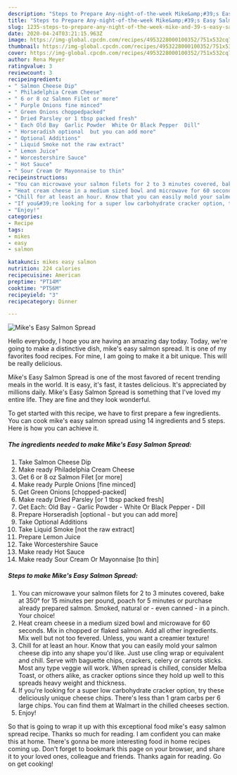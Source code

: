 ```yaml
---
description: "Steps to Prepare Any-night-of-the-week Mike&amp;#39;s Easy Salmon Spread"
title: "Steps to Prepare Any-night-of-the-week Mike&amp;#39;s Easy Salmon Spread"
slug: 1235-steps-to-prepare-any-night-of-the-week-mike-and-39-s-easy-salmon-spread
date: 2020-04-24T03:21:15.963Z
image: https://img-global.cpcdn.com/recipes/4953228000100352/751x532cq70/mikes-easy-salmon-spread-recipe-main-photo.jpg
thumbnail: https://img-global.cpcdn.com/recipes/4953228000100352/751x532cq70/mikes-easy-salmon-spread-recipe-main-photo.jpg
cover: https://img-global.cpcdn.com/recipes/4953228000100352/751x532cq70/mikes-easy-salmon-spread-recipe-main-photo.jpg
author: Rena Meyer
ratingvalue: 3
reviewcount: 3
recipeingredient:
- " Salmon Cheese Dip"
- " Philadelphia Cream Cheese"
- " 6 or 8 oz Salmon Filet or more"
- " Purple Onions fine minced"
- " Green Onions choppedpacked"
- " Dried Parsley or 1 tbsp packed fresh"
- " Each Old Bay  Garlic Powder  White Or Black Pepper  Dill"
- " Horseradish optional  but you can add more"
- " Optional Additions"
- " Liquid Smoke not the raw extract"
- " Lemon Juice"
- " Worcestershire Sauce"
- " Hot Sauce"
- " Sour Cream Or Mayonnaise to thin"
recipeinstructions:
- "You can microwave your salmon filets for 2 to 3 minutes covered, bake at 350° for 15 minutes per pound, poach for 5 minutes or purchase already prepared salmon. Smoked, natural or - even canned - in a pinch. Your choice!"
- "Heat cream cheese in a medium sized bowl and microwave for 60 seconds. Mix in chopped or flaked salmon. Add all other ingredients. Mix well but not too fevered. Unless, you want a creamier texture!"
- "Chill for at least an hour. Know that you can easily mold your salmon cheese dip into any shape you&#39;d like. Just use cling wrap or equivalent and chill. Serve with baguette chips, crackers, celery or carrots sticks. Most any type veggie will work. When spread is chilled, consider Melba Toast, or others alike, as cracker options since they hold up well to this spreads heavy weight and thickness."
- "If you&#39;re looking for a super low carbohydrate cracker option, try these deliciously unique cheese chips. There&#39;s less than 1 gram carbs per 6 large chips. You can find them at Walmart in the chilled cheeses section."
- "Enjoy!"
categories:
- Recipe
tags:
- mikes
- easy
- salmon

katakunci: mikes easy salmon 
nutrition: 224 calories
recipecuisine: American
preptime: "PT14M"
cooktime: "PT56M"
recipeyield: "3"
recipecategory: Dinner

---
```



![Mike&#39;s Easy Salmon Spread](https://img-global.cpcdn.com/recipes/4953228000100352/751x532cq70/mikes-easy-salmon-spread-recipe-main-photo.jpg)

Hello everybody, I hope you are having an amazing day today. Today, we're going to make a distinctive dish, mike&#39;s easy salmon spread. It is one of my favorites food recipes. For mine, I am going to make it a bit unique. This will be really delicious.



Mike&#39;s Easy Salmon Spread is one of the most favored of recent trending meals in the world. It is easy, it's fast, it tastes delicious. It's appreciated by millions daily. Mike&#39;s Easy Salmon Spread is something that I've loved my entire life. They are fine and they look wonderful.


To get started with this recipe, we have to first prepare a few ingredients. You can cook mike&#39;s easy salmon spread using 14 ingredients and 5 steps. Here is how you can achieve it.

<!--inarticleads1-->

##### The ingredients needed to make Mike&#39;s Easy Salmon Spread:

1. Take  Salmon Cheese Dip
1. Make ready  Philadelphia Cream Cheese
1. Get  6 or 8 oz Salmon Filet [or more]
1. Make ready  Purple Onions [fine minced]
1. Get  Green Onions [chopped-packed]
1. Make ready  Dried Parsley [or 1 tbsp packed fresh]
1. Get  Each: Old Bay - Garlic Powder - White Or Black Pepper - Dill
1. Prepare  Horseradish [optional - but you can add more]
1. Take  Optional Additions
1. Take  Liquid Smoke [not the raw extract]
1. Prepare  Lemon Juice
1. Take  Worcestershire Sauce
1. Make ready  Hot Sauce
1. Make ready  Sour Cream Or Mayonnaise [to thin]




<!--inarticleads2-->

##### Steps to make Mike&#39;s Easy Salmon Spread:

1. You can microwave your salmon filets for 2 to 3 minutes covered, bake at 350° for 15 minutes per pound, poach for 5 minutes or purchase already prepared salmon. Smoked, natural or - even canned - in a pinch. Your choice!
1. Heat cream cheese in a medium sized bowl and microwave for 60 seconds. Mix in chopped or flaked salmon. Add all other ingredients. Mix well but not too fevered. Unless, you want a creamier texture!
1. Chill for at least an hour. Know that you can easily mold your salmon cheese dip into any shape you&#39;d like. Just use cling wrap or equivalent and chill. Serve with baguette chips, crackers, celery or carrots sticks. Most any type veggie will work. When spread is chilled, consider Melba Toast, or others alike, as cracker options since they hold up well to this spreads heavy weight and thickness.
1. If you&#39;re looking for a super low carbohydrate cracker option, try these deliciously unique cheese chips. There&#39;s less than 1 gram carbs per 6 large chips. You can find them at Walmart in the chilled cheeses section.
1. Enjoy!




So that is going to wrap it up with this exceptional food mike&#39;s easy salmon spread recipe. Thanks so much for reading. I am confident you can make this at home. There's gonna be more interesting food in home recipes coming up. Don't forget to bookmark this page on your browser, and share it to your loved ones, colleague and friends. Thanks again for reading. Go on get cooking!
